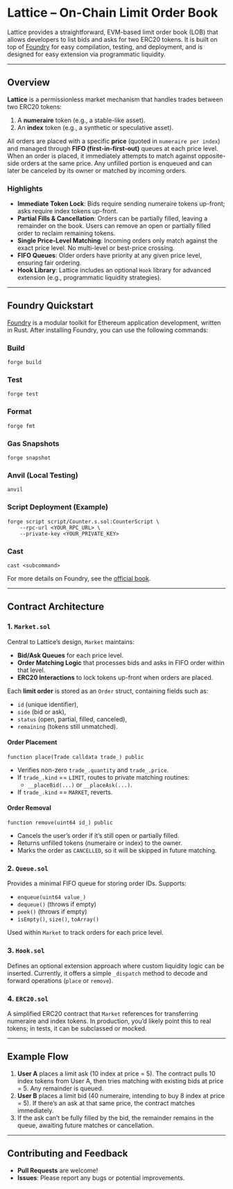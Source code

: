 # Lattice – On-Chain Limit Order Book

Lattice provides a straightforward, EVM-based limit order book (LOB) that allows developers to list bids and asks for two ERC20 tokens. It is built on top of [Foundry](https://book.getfoundry.sh/) for easy compilation, testing, and deployment, and is designed for easy extension via programmatic liquidity.

---

## Overview

**Lattice** is a permissionless market mechanism that handles trades between two ERC20 tokens:

1. A **numeraire** token (e.g., a stable-like asset).
2. An **index** token (e.g., a synthetic or speculative asset).

All orders are placed with a specific **price** (quoted in `numeraire per index`) and managed through **FIFO (first-in-first-out)** queues at each price level. When an order is placed, it immediately attempts to match against opposite-side orders at the same price. Any unfilled portion is enqueued and can later be canceled by its owner or matched by incoming orders.

### Highlights

- **Immediate Token Lock**: Bids require sending numeraire tokens up-front; asks require index tokens up-front.  
- **Partial Fills & Cancellation**: Orders can be partially filled, leaving a remainder on the book. Users can remove an open or partially filled order to reclaim remaining tokens.  
- **Single Price-Level Matching**: Incoming orders only match against the exact price level. No multi-level or best-price crossing.  
- **FIFO Queues**: Older orders have priority at any given price level, ensuring fair ordering.  
- **Hook Library**: Lattice includes an optional `Hook` library for advanced extension (e.g., programmatic liquidity strategies).

---

## Foundry Quickstart

[Foundry](https://book.getfoundry.sh/) is a modular toolkit for Ethereum application development, written in Rust. After installing Foundry, you can use the following commands:

### Build

```shell
forge build
```

### Test

```shell
forge test
```

### Format

```shell
forge fmt
```

### Gas Snapshots

```shell
forge snapshot
```

### Anvil (Local Testing)

```shell
anvil
```

### Script Deployment (Example)

```shell
forge script script/Counter.s.sol:CounterScript \
    --rpc-url <YOUR_RPC_URL> \
    --private-key <YOUR_PRIVATE_KEY>
```

### Cast

```shell
cast <subcommand>
```

For more details on Foundry, see the [official book](https://book.getfoundry.sh/).

---

## Contract Architecture

### 1. `Market.sol`

Central to Lattice’s design, `Market` maintains:

- **Bid/Ask Queues** for each price level.
- **Order Matching Logic** that processes bids and asks in FIFO order within that level.
- **ERC20 Interactions** to lock tokens up-front when orders are placed.

Each **limit order** is stored as an `Order` struct, containing fields such as:
- `id` (unique identifier),
- `side` (bid or ask),
- `status` (open, partial, filled, canceled),
- `remaining` (tokens still unmatched).

#### Order Placement

```solidity
function place(Trade calldata trade_) public
```

- Verifies non-zero `trade_.quantity` and `trade_.price`.
- If `trade_.kind` == `LIMIT`, routes to private matching routines:  
  - `__placeBid(...)` or `__placeAsk(...)`.
- If `trade_.kind` == `MARKET`, reverts.

#### Order Removal

```solidity
function remove(uint64 id_) public
```

- Cancels the user’s order if it’s still open or partially filled.
- Returns unfilled tokens (numeraire or index) to the owner.
- Marks the order as `CANCELLED`, so it will be skipped in future matching.

### 2. `Queue.sol`

Provides a minimal FIFO queue for storing order IDs. Supports:
- `enqueue(uint64 value_)`
- `dequeue()` (throws if empty)
- `peek()` (throws if empty)
- `isEmpty()`, `size()`, `toArray()`

Used within `Market` to track orders for each price level.

### 3. `Hook.sol`

Defines an optional extension approach where custom liquidity logic can be inserted. Currently, it offers a simple `_dispatch` method to decode and forward operations (`place` or `remove`).

### 4. `ERC20.sol`

A simplified ERC20 contract that `Market` references for transferring numeraire and index tokens. In production, you’d likely point this to real tokens; in tests, it can be subclassed or mocked.

---

## Example Flow

1. **User A** places a limit ask (10 index at price = 5). The contract pulls 10 index tokens from User A, then tries matching with existing bids at price = 5. Any remainder is queued.
2. **User B** places a limit bid (40 numeraire, intending to buy 8 index at price = 5). If there’s an ask at that same price, the contract matches immediately.  
3. If the ask can’t be fully filled by the bid, the remainder remains in the queue, awaiting future matches or cancellation.

---

## Contributing and Feedback

- **Pull Requests** are welcome!
- **Issues**: Please report any bugs or potential improvements.
